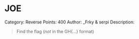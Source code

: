 # JOE

Category: Reverse
Points: 400
Author: _Frky & serpi
Description:
> Find the flag (*not* in the GH{...} format)

